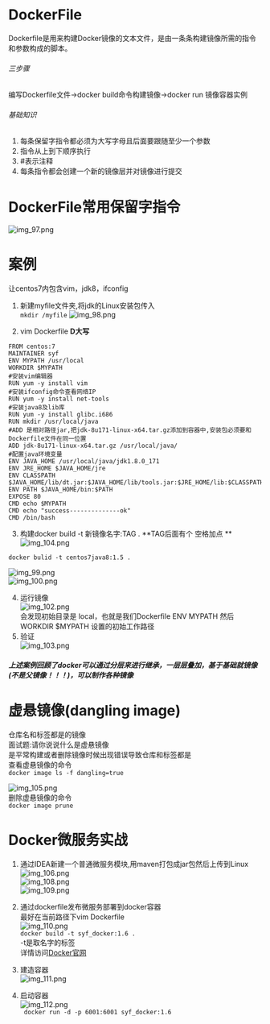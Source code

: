 # DockerFile
Dockerfile是用来构建Docker镜像的文本文件，是由一条条构建镜像所需的指令和参数构成的脚本。  
###### 三步骤  
编写Dockerfile文件->docker build命令构建镜像->docker run 镜像容器实例   
###### 基础知识  
1. 每条保留字指令都必须为大写字母且后面要跟随至少一个参数
2. 指令从上到下顺序执行
3. #表示注释 
4. 每条指令都会创建一个新的镜像层并对镜像进行提交  


# DockerFile常用保留字指令  
![img_97.png](img_97.png)  


#  案例  
让centos7内包含vim，jdk8，ifconfig    
1. 新建myfile文件夹,将jdk的Linux安装包传入    
``
mkdir /myfile
``
![img_98.png](img_98.png)  

2. vim Dockerfile   **D大写**  
```
FROM centos:7
MAINTAINER syf
ENV MYPATH /usr/local
WORKDIR $MYPATH
#安装vim编辑器
RUN yum -y install vim
#安装ifconfig命令查看网络IP
RUN yum -y install net-tools
#安装java8及lib库
RUN yum -y install glibc.i686
RUN mkdir /usr/local/java
#ADD 是相对路径jar,把jdk-8u171-linux-x64.tar.gz添加到容器中,安装包必须要和Dockerfile文件在同一位置
ADD jdk-8u171-linux-x64.tar.gz /usr/local/java/
#配置java环境变量
ENV JAVA_HOME /usr/local/java/jdk1.8.0_171
ENV JRE_HOME $JAVA_HOME/jre
ENV CLASSPATH $JAVA_HOME/lib/dt.jar:$JAVA_HOME/lib/tools.jar:$JRE_HOME/lib:$CLASSPATH
ENV PATH $JAVA_HOME/bin:$PATH
EXPOSE 80
CMD echo $MYPATH
CMD echo "success--------------ok"
CMD /bin/bash
```  

3. 构建docker build -t  新镜像名字:TAG . 
**TAG后面有个 空格加点 **  
![img_104.png](img_104.png)  
```
docker bulid -t centos7java8:1.5 .
```
![img_99.png](img_99.png)  
![img_100.png](img_100.png)  

4. 运行镜像    
![img_102.png](img_102.png)   
会发现初始目录是 local，也就是我们Dockerfile  ENV MYPATH  然后WORKDIR $MYPATH 设置的初始工作路径  
5. 验证  
![img_103.png](img_103.png)  

##### 上述案例回顾了docker可以通过分层来进行继承，一层层叠加，基于基础就镜像(不是父镜像！！！)，可以制作各种镜像
# 虚悬镜像(dangling image)  
仓库名和标签都是<none>的镜像  
面试题:请你说说什么是虚悬镜像  
是平常构建或者删除镜像时候出现错误导致仓库和标签都是<none>  
查看虚悬镜像的命令  
``docker image ls -f dangling=true``   

 ![img_105.png](img_105.png)  
 删除虚悬镜像的命令  
 ``docker image prune``  

# Docker微服务实战  
1. 通过IDEA新建一个普通微服务模块,用maven打包成jar包然后上传到Linux   
![img_106.png](img_106.png)  
![img_108.png](img_108.png)  
![img_109.png](img_109.png)  

2. 通过dockerfile发布微服务部署到docker容器     
最好在当前路径下vim   Dockerfile   
![img_110.png](img_110.png)   
``docker build -t syf_docker:1.6 .``  
-t是取名字的标签  
详情访问[Docker官网](https://docs.docker.com/engine/reference/commandline/build/)  
3. 建造容器  
![img_111.png](img_111.png)     
4. 启动容器  
![img_112.png](img_112.png)   
`` docker run -d -p 6001:6001 syf_docker:1.6``






